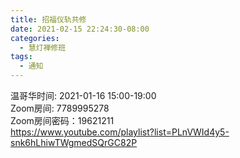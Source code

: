 ```yaml
---
title: 招福仪轨共修
date: 2021-02-15 22:24:30-08:00
categories:
  - 慧灯禅修班
tags:
  - 通知
---
```


温哥华时间: 2021-01-16 15:00-19:00  
Zoom房间: 7789995278  
Zoom房间密码：19621211  
<https://www.youtube.com/playlist?list=PLnVWId4y5-snk6hLhiwTWgmedSQrGC82P>